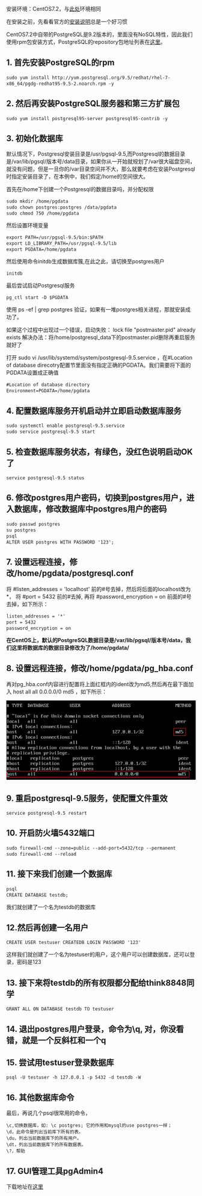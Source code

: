 安装环境：CentOS7.2，与[此处](http://www.cnblogs.com/think8848/p/5862469.html)环境相同

在安装之前，先看看官方的[安装说明](https://www.postgresql.org/download/linux/redhat/)总是一个好习惯

CentOS7.2中自带的PostgreSQL是9.2版本的，里面没有NoSQL特性，因此我们使用rpm包安装方式，PostgreSQL的repository包地址列表在[这里](http://yum.postgresql.org/repopackages.php)。

## 1. 首先安装PostgreSQL的rpm

```
sudo yum install http://yum.postgresql.org/9.5/redhat/rhel-7-x86_64/pgdg-redhat95-9.5-2.noarch.rpm -y
```

## 2. 然后再安装PostgreSQL服务器和第三方扩展包

```
sudo yum install postgresql95-server postgresql95-contrib -y
```

## 3. 初始化数据库
默认情况下，Postgresql安装目录是/usr/pgsql-9.5,而Postgresql的数据目录是/var/lib/pgsql/版本号/data目录，如果你从一开始就规划了/var很大磁盘空间，就没有问题，但是一旦你的/var目录空间并不大，那么就要考虑在安装Postgresql时指定安装目录了，在本例中，我们假定/home的空间很大。

首先在/home下创建一个Postgresql的数据目录吗，并分配权限

```
sudo mkdir /home/pgdata
sudo chown postgres:postgres /data/pgdata
sudo chmod 750 /home/pgdata
```

然后设置环境变量

```
export PATH=/usr/pgsql-9.5/bin:$PATH
export LD_LIBRARY_PATH=/usr/pgsql-9.5/lib
export PGDATA=/home/pgdata
```

然后使用命令initdb生成数据库簇,在此之此，请切换至postgres用户

```
initdb
```

最后尝试启动Postgresql服务

```
pg_ctl start -D $PGDATA
```

使用 ps -ef | grep postgres 验证，如果有一堆postgres相关进程，那就安装成功了。

如果这个过程中出现过一个错误，启动失败： lock file "postmaster.pid" already exists
解决办法：将/home/postgresql_data下的postmaster.pid删除再重启服务就好了

打开 sudo vi /usr/lib/systemd/system/postgresql-9.5.service ，在#Location of database direcotry配置节里面没有指定正确的PGDATA。我们需要将下面的PGDATA设置成正确值

```
#Location of database directory
Environment=PGDATA=/home/pgdata
```

## 4. 配置数据库服务开机启动并立即启动数据库服务

```
sudo systemctl enable postgresql-9.5.service
sudo service postgresql-9.5 start
```

## 5. 检查数据库服务状态，有绿色，没红色说明启动OK了

```
service postgresql-9.5 status
```

## 6. 修改postgres用户密码，切换到postgres用户，进入数据库，修改数据库中postgres用户的密码

```
sudo passwd postgres
su postgres
psql
ALTER USER postgres WITH PASSWORD '123';
```

## 7. 设置远程连接，修改/home/pgdata/postgresql.conf

将 #listen_addresses = 'localhost' 前的#号去掉，然后将后面的localhost改为*，
将 #port = 5432 前的#去掉,
再将 #password_encryption = on 前面的#号去掉，如下所示：

```
listen_addresses = '*'
port = 5432
password_encryption = on
```

**在CentOS上，默认的PostgreSQL数据目录是/var/lib/pgsql/版本号/data，我们这里将数据库的数据目录修改为了/home/pgdata/**

## 8. 设置远程连接，修改/home/pgdata/pg_hba.conf

再对pg_hba.conf内容进行配置将上面红框内的ident改为md5,然后再在最下面加入 host all all 0.0.0.0/0 md5 ，如下所示：

![img](img/pg_hba_conf.png)

## 9. 重启postgresql-9.5服务，使配置文件重效

```
service postgresql-9.5 restart
```

## 10. 开启防火墙5432端口

```
sudo firewall-cmd --zone=public --add-port=5432/tcp --permanent
sudo firewall-cmd --reload
```

## 11. 接下来我们创建一个数据库

```
psql
CREATE DATABASE testdb;
```

我们就创建了一个名为testdb的数据库

## 12.然后再创建一名用户

```
CREATE USER testuser CREATEDB LOGIN PASSWORD '123'
```

这样我们就创建了一个名为testuser的用户，这个用户可以创建数据库，还可以登录，密码是123

## 13. 接下来将testdb的所有权限都分配给think8848同学

```
GRANT ALL ON DATABASE testdb TO testuser
```

## 14. 退出postgres用户登录，命令为\q, 对，你没看错，就是一个反斜杠和一个q

## 15. 尝试用testuser登录数据库

```
psql -U testuser -h 127.0.0.1 -p 5432 -d testdb -W
```

## 16. 其他数据库命令

最后，再说几个psql很常用的命令，
```
\c,切换数据库，如: \c postgres; 它的作用和mysql的use postgres一样；
\d，此命令是列出当前库下所有的表。
\du，列出当前数据库下的所有用户。
\dt，列出当前数据库下的所有数据表。
\?，帮助
```
## 17. GUI管理工具pgAdmin4
下载地址在[这里](https://www.pgadmin.org/download/windows4.php) 
